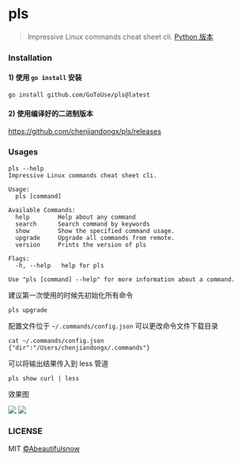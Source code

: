 
# pls

> Impressive Linux commands cheat sheet cli. [Python 版本](https://github.com/chenjiandongx/how)

### Installation

#### 1) 使用 `go install` 安装 

```shell
go install github.com/GoToUse/pls@latest
```

#### 2) 使用编译好的二进制版本

https://github.com/chenjiandongx/pls/releases

### Usages

```shell
pls --help
Impressive Linux commands cheat sheet cli.

Usage:
  pls [command]

Available Commands:
  help        Help about any command
  search      Search command by keywords
  show        Show the specified command usage.
  upgrade     Upgrade all commands from remote.
  version     Prints the version of pls

Flags:
  -h, --help   help for pls

Use "pls [command] --help" for more information about a command.
```

建议第一次使用的时候先初始化所有命令
```shell
pls upgrade
```

配置文件位于 `~/.commands/config.json` 可以更改命令文件下载目录

```shell
cat ~/.commands/config.json
{"dir":"/Users/chenjiandongx/.commands"}
```

可以将输出结果传入到 less 管道
```shell
pls show curl | less
```

效果图

![](https://user-images.githubusercontent.com/19553554/122259619-f1e3f780-cf04-11eb-949e-763d82a4e3b9.png)
![](https://user-images.githubusercontent.com/19553554/122258451-a0873880-cf03-11eb-865f-067416787cb7.png)


### LICENSE

MIT [©Abeautifulsnow](https://github.com/Abeautifulsnow)
